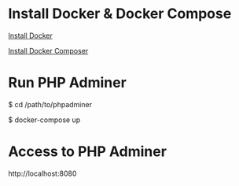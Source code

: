 # Install Docker & Docker Compose

[Install Docker](https://docs.docker.com/engine/installation/)

[Install Docker Composer](https://docs.docker.com/compose/install/)

# Run PHP Adminer

$ cd /path/to/phpadminer

$ docker-compose up

# Access to PHP Adminer

http://localhost:8080
